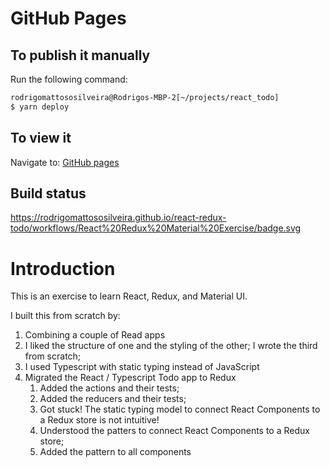 # GitHub Pages
## To publish it manually
Run the following command:
````bash
rodrigomattososilveira@Rodrigos-MBP-2[~/projects/react_todo]
$ yarn deploy
````
## To view it
Navigate to: [GitHub pages](https://rodrigomattososilveira.github.io/react-redux-todo/)

## Build status
https://rodrigomattososilveira.github.io/react-redux-todo/workflows/React%20Redux%20Material%20Exercise/badge.svg

# Introduction
This is an exercise to learn React, Redux, and Material UI.

I built this from scratch by:
1. Combining a couple of Read apps
  1. I liked the structure of one and the styling of the other; I wrote the third from scratch;
  1. I used Typescript with static typing instead of JavaScript
1. Migrated the React / Typescript Todo app to Redux
   1. Added the actions and their tests;
   1. Added the reducers and their tests;
   1. Got stuck! The static typing model to connect React Components to a Redux store is not intuitive!
   1. Understood the patters to connect React Components to a Redux store;
   1. Added the pattern to all components
